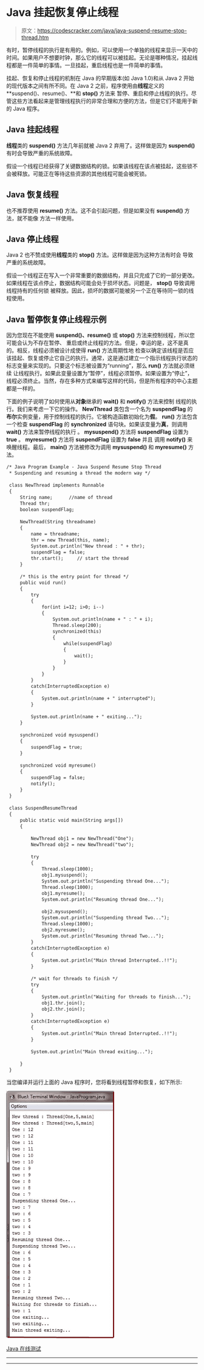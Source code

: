 # Java 挂起恢复停止线程

> 原文：<https://codescracker.com/java/java-suspend-resume-stop-thread.htm>

有时，暂停线程的执行是有用的。例如，可以使用一个单独的线程来显示一天中的时间。如果用户不想要时钟，那么它的线程可以被挂起。无论是哪种情况，挂起线程都是一件简单的事情。一旦挂起，重启线程也是一件简单的事情。

挂起、恢复和停止线程的机制在 Java 的早期版本(如 Java 1.0)和从 Java 2 开始的现代版本之间有所不同。在 Java 2 之前，程序使用由**线程**定义的 **suspend()、resume()、**和 **stop()** 方法来 暂停、重启和停止线程的执行。尽管这些方法看起来是管理线程执行的非常合理和方便的方法，但是它们不能用于新的 Java 程序。

## Java 挂起线程

**线程**类的 **suspend()** 方法几年前就被 Java 2 弃用了。这样做是因为 **suspend()** 有时会导致严重的系统故障。

假设一个线程已经获得了关键数据结构的锁。如果该线程在该点被挂起，这些锁不会被释放。可能正在等待这些资源的其他线程可能会被死锁。

## Java 恢复线程

也不推荐使用 **resume()** 方法。这不会引起问题，但是如果没有 **suspend()** 方法，就不能像 方法一样使用。

## Java 停止线程

Java 2 也不赞成使用**线程**类的 **stop()** 方法。这样做是因为这种方法有时会 导致严重的系统故障。

假设一个线程正在写入一个非常重要的数据结构，并且只完成了它的一部分更改。如果线程在该点停止，数据结构可能会处于损坏状态。问题是， **stop()** 导致调用线程持有的任何锁 被释放。因此，损坏的数据可能被另一个正在等待同一锁的线程使用。

## Java 暂停恢复停止线程示例

因为您现在不能使用 **suspend()、resume()** 或 **stop()** 方法来控制线程，所以您可能会认为不存在暂停、 重启或终止线程的方法。但是，幸运的是，这不是真的。相反，线程必须被设计成使得 **run()** 方法周期性地 检查以确定该线程是否应该挂起、恢复或停止它自己的执行。通常，这是通过建立一个指示线程执行状态的 标志变量来实现的。只要这个标志被设置为“running”，那么 **run()** 方法就必须继续 让线程执行。如果此变量设置为“暂停”，线程必须暂停。如果设置为“停止”，线程必须终止。当然，存在多种方式来编写这样的代码，但是所有程序的中心主题都是一样的。

下面的例子说明了如何使用从**对象**继承的 **wait()** 和 **notify()** 方法来控制 线程的执行。我们来考虑一下它的操作。 **NewThread** 类包含一个名为 **suspendFlag** 的**布尔**实例变量，用于控制线程的执行。它被构造函数初始化为**假**。 **run()** 方法包含一个检查 **suspendFlag** 的 **synchronized** 语句块。如果该变量为**真**，则调用 **wait()** 方法来暂停线程的执行 。 **mysuspend()** 方法将 **suspendFlag** 设置为 **true** 。 **myresume()** 方法将 **suspendFlag** 设置为 **false** 并且 调用 **notify()** 来唤醒线程。最后， **main()** 方法被修改为调用 **mysuspend()** 和 **myresume()** 方法。

```
/* Java Program Example - Java Suspend Resume Stop Thread
 * Suspending and resuming a thread the modern way */

 class NewThread implements Runnable
 {
     String name;      //name of thread
     Thread thr;
     boolean suspendFlag;

     NewThread(String threadname)
     {
         name = threadname;
         thr = new Thread(this, name);
         System.out.println("New thread : " + thr);
         suspendFlag = false;
         thr.start();     // start the thread
     }

     /* this is the entry point for thread */
     public void run()
     {
         try
         {
             for(int i=12; i>0; i--)
             {
                 System.out.println(name + " : " + i);
                 Thread.sleep(200);
                 synchronized(this)
                 {
                     while(suspendFlag)
                     {
                         wait();
                     }
                 }
             }
         }
         catch(InterruptedException e)
         {
             System.out.println(name + " interrupted");
         }

         System.out.println(name + " exiting...");
     }

     synchronized void mysuspend()
     {
         suspendFlag = true;
     }

     synchronized void myresume()
     {
         suspendFlag = false;
         notify();
     }
 }

 class SuspendResumeThread
 {
     public static void main(String args[])
     {

         NewThread obj1 = new NewThread("One");
         NewThread obj2 = new NewThread("two");

         try
         {
             Thread.sleep(1000);
             obj1.mysuspend();
             System.out.println("Suspending thread One...");
             Thread.sleep(1000);
             obj1.myresume();
             System.out.println("Resuming thread One...");

             obj2.mysuspend();
             System.out.println("Suspending thread Two...");
             Thread.sleep(1000);
             obj2.myresume();
             System.out.println("Resuming thread Two...");
         }
         catch(InterruptedException e)
         {
             System.out.println("Main thread Interrupted..!!");
         }

         /* wait for threads to finish */
         try
         {
             System.out.println("Waiting for threads to finish...");
             obj1.thr.join();
             obj2.thr.join();
         }
         catch(InterruptedException e)
         {
             System.out.println("Main thread Interrupted..!!");
         }

         System.out.println("Main thread exiting...");

     }
 }
```

当您编译并运行上面的 Java 程序时，您将看到线程暂停和恢复，如下所示:

![java suspend resume stop threads](img/35095bfc3bb41e6ccfabe6b456d1dc9a.png)

[Java 在线测试](/exam/showtest.php?subid=1)

* * *

* * *